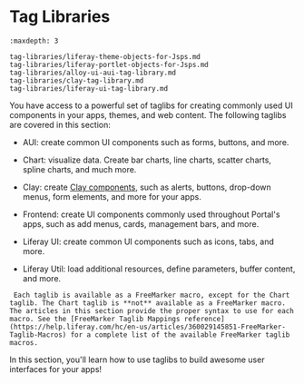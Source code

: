 # Tag Libraries

```{toctree}
:maxdepth: 3

tag-libraries/liferay-theme-objects-for-Jsps.md
tag-libraries/liferay-portlet-objects-for-Jsps.md
tag-libraries/alloy-ui-aui-tag-library.md
tag-libraries/clay-tag-library.md
tag-libraries/liferay-ui-tag-library.md
```
You have access to a powerful set of taglibs for creating commonly used UI components in your apps, themes, and web content. The following taglibs are covered in this section:

- AUI: create common UI components such as forms, buttons, and more.

- Chart: visualize data. Create bar charts, line charts, scatter charts, spline charts, and much more. 

- Clay: create [Clay components](https://clayui.com/docs/components/alerts.html), such as alerts, buttons, drop-down menus, form elements, and more for your 
  apps. 

- Frontend: create UI components commonly used throughout Portal's apps, such as add menus, cards, management bars, and more.

- Liferay UI: create common UI components such as icons, tabs, and more.
  
- Liferay Util: load additional resources, define parameters, buffer content, 
  and more.

```{note} 
 Each taglib is available as a FreeMarker macro, except for the Chart taglib. The Chart taglib is **not** available as a FreeMarker macro. The articles in this section provide the proper syntax to use for each macro. See the [FreeMarker Taglib Mappings reference](https://help.liferay.com/hc/en-us/articles/360029145851-FreeMarker-Taglib-Macros) for a complete list of the available FreeMarker taglib macros.
```

In this section, you'll learn how to use taglibs to build awesome user interfaces for your apps! 